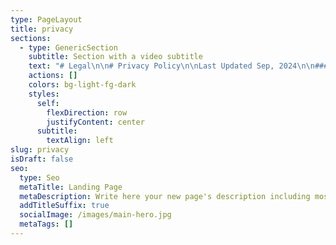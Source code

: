 ```yaml
---
type: PageLayout
title: privacy
sections:
  - type: GenericSection
    subtitle: Section with a video subtitle
    text: "# Legal\n\n# Privacy Policy\n\nLast Updated Sep, 2024\n\n#### We take your privacy seriously\n\nThis Privacy Policy describes the personal data that we\ncollect, how we obtain the data, how we may use or disclose that data, the\nsecurity measures we have in place to protect this data, and the rights you\nhave with respect to this data.\_\n\nIf you are a resident of California or the European Union\n(EU), European Economic Area (“EEA”), and UK, you may be entitled to certain\nindividual rights under the California Consumer Privacy Act of 2018 \\[as amended\nby the California Privacy Rights Act of 2020 (“CPRA”)] (collectively,\n“CCPA”),\_or the\_General Data Protection Regulation (“GDPR”) and the\nUK Data Protection Act 2018 respectively.\_ Please see our\_[California Privacy Notice](https://americanmedrobotics.com/privacy-ccpa)\_or\n[EU/UK Privacy Notice](https://americanmedrobotics.com/privacy-europe)\_for your\_[rights](https://americanmedrobotics.com/dsar)\_and\nhow to exercise them for users located in California and the EEA and UK.\_\n\n#### Collection and Use of Personal Information\n\nThis Privacy Policy covers our privacy practices with\nrespect to the collection, use, and disclosure of information obtained: (i)\nthrough the Wideanchor website at\_[www.americanmedrobotics.com](https://americanmedrobotics.com/) and\nour other websites and digital properties that link to, or expressly adopt or\nrefer to, this Privacy Policy (hereinafter, collectively our “Websites”); (ii)\nin connection with the use of our autonomous robotics solution (the\n“Subscription Service”) and related support services, including customer\nsuccess and other professional services (the “Support Services”) that we\nprovide to Customers.\_\_\n\nPlease note that data collected in connection with human\nresource functions for our employees and prospective employees are covered by\nour Employee and Applicant Employee Privacy Notice.\_\_\n\n#### For the purposes of this Privacy Policy:\_\n\n*   “Customer”\n    means any entity that purchases a license or subscription to any portion\n    or component of the Services.\_\n\n<!---->\n\n*   “Customer\n    Data” means the Personal Data uploaded into or otherwise made accessible\n    to any portion of the Services by or for Customer or its Users, as further\n    described below.\_\n\n<!---->\n\n*   “Services”\n    shall mean, collectively, the Subscription Service and Support\n    Services.\_\n\n<!---->\n\n*   “User”\n    means an individual authorized by or on behalf of a Customer to access\n    and/or make use of any portion or component of the Services, as further\n    described in the applicable Customer Agreement.\_\n\n<!---->\n\n*   “Visitor”\n    means a visitor to one of the Websites.\_\n\nWhen you interact with the Websites or the Services, you\nconsent to the collection, use, and disclosure of information as described in\nthis Privacy Policy.  If you do not consent to the terms of this Privacy\nPolicy, do not continue to interact with or use the Websites or the\nServices. \_\n\nDue to the global nature of the use of the Websites and\nServices, our privacy practices may vary among the states, countries, and\nregions in which we operate in order to comply with applicable legal\nrequirements.\_\n\nEuropean and UK Residents:  Please see our [EU/UK Privacy\nNotice](https://americanmedrobotics.com/privacy-europe) for residents of the European Union, the European Economic Area,\nUnited Kingdom or Switzerland.\_\n\n#### Website\n\nFor all Visitors, Wideanchor operates as the controller of\nyour Personal Data.\_ The following information applies to the Personal\nData collected by Wideanchor from Visitors of our Website.  For information\nwith regard to the Cookies we collect on our Visitors, please refer to Cookie\nSettings below.\_\n\n#### What Personal Data Do We Collect?\_\n\nWe may collect the following categories of Personal Data\nabout you which are described in more detail below: (A) Personal Data we\ncollect directly from you, (B) Personal Data collected from third parties, (C)\nPersonal Data we collect as you navigate through our Websites, and (D) Personal\nData collected through cookies and other forms of automated collection.\_\n\n#### Personal Data We Collect Directly from You\_\n\nWhen you access, use, and/or interact with our Websites,\nexpress an interest in obtaining additional information about our services,\nrequest a demo, or download certain content, we directly collect information\nyou voluntarily provide to us, which includes:\_\n\n*   Your\n    contact information such as your name, job title, company name, phone\n    number, or email address.\_\n\n<!---->\n\n*   Communications\n    with us, preferences, and other information such as any messages,\n    opinions, and feedback that you provide to us, your User preferences (such\n    as in receiving updates or marketing information), and other information\n    that you share with us when you contact us directly (such as for customer\n    support services); and\_\n\n<!---->\n\n*   Additional\n    Information as otherwise described to you at the point of collection or\n    pursuant to your consent.\_\n\n### Personal Data Collected from Third Parties\_\n\nWideanchor may collect and use information we receive from\nthird parties in connection with your use of the Websites.  For instance, Wideanchor\nmay use a third party for reporting and analytics to measure the effectiveness\nof our Websites and marketing efforts, and to identify areas for\nimprovement.\_\n\nWe also obtain business information and your Personal Data\nfrom third-party sources, as permitted by applicable law, such as the\nfollowing:\_\n\n*   information\n    collected by our marketing service providers on our behalf, which are a\n    variety of marketing lead generation service providers, marketing opt-in\n    lists or data aggregators or professional event organizers;\_\n\n<!---->\n\n*   information\n    shared with us by Wideanchor business partners as part of their referral\n    activities;\_\n\n<!---->\n\n*   public\n    databases or other data you may have made publicly available, such as\n    social media posts on professional networks and social media platforms;\n    and\_\n\n<!---->\n\n*   information\n    shared with us by a third party who recommended you once you have\n    confirmed your agreement for us to keep and process such data (for the\n    purpose of providing you with updates about Wideanchor services).\_\n\nThis Privacy Policy only applies to Personal Data collected\nby our Websites.\_\_We are not responsible for the privacy and security\npractices of other websites or social media platforms or the information they\nmay collect (which may include IP address).\_ You should contact such third\nparties directly to determine their respective privacy policies.\_ Links to\nany other websites or content do not constitute or imply an endorsement or\nrecommendation by us of the linked website, Social Media Platform, and/or content.\_\n\n#### Personal Data We Collect as You Navigate Through the\n\nWebsites\_\n\nAs you navigate through the Websites, we also collect\ndetails about your visits to our Websites including, but not limited to, your\nIP address, usage patterns, traffic data, location data, logs and other\ncommunication data and the resources that you access, as well as information\nabout your computer and internet connection, including your operating system,\nmobile device and browser type.\_\n\n#### Cookies and Other Forms of Automated Collection\_\n\n### What is a Cookie?\_\n\nA “cookie” is a unique numeric code that we transfer to your\ncomputer so that we can keep track of your interests and/or preferences and\nrecognize you as a return Visitor to the Websites.\_ We may use cookies,\nlog files, pixel tags, web bugs, web beacons, clear GIFs, Local Storage Objects\n(LSOs) such as HTML5 and Flash or other similar technologies to collect\ninformation about the ways you interact with and use the Websites, to support\nand enhance features and functionality, to monitor performance, to personalize\ncontent and experiences, for marketing and analytics, and for other lawful\npurposes.\_\n\nWhen you visit our Websites, we, or an authorized third\nparty may place a small text file called a “cookie” on your computer’s browser\ndirectory.\_ Cookies are designed to collect information, which includes\nPersonal Data, about your online activities over time and across different\nsites.\_\n\nSession-based cookies exist only during one session and\ndisappear from your computer when you close your browser or turn off your\ncomputer.\_ Persistent cookies remain on your computer or device after you\nclose your browser or turn off your computer.\_ You can control the use of\ncookies at the individual browser level, but choosing to disable cookies may\nlimit your use of certain features or functions on our Websites.\_\n\nThe following describes how we use different categories of\ncookies and similar technologies and your options for managing our collection\nof cookies.\_\n\nDifferent Categories of Wideanchor Cookies\_\n\nThe cookies that Wideanchor uses fall into the following\ncategories:\_\n\n*   Necessary:\_Without\n    these cookies, we are unable to provide many services needed for the\n    Websites to function (e.g., essential cookies to help protect the security\n    of the Websites). These cookies are required for the Websites to function,\n    so they are the only category of cookies you cannot refuse.\_\n\n<!---->\n\n*   Advertising\n    Cookies: These third-party cookies are placed by advertising platforms or\n    networks on our Websites in order to track ad performance, and to enable\n    advertising networks to deliver ads that may be relevant to you based upon\n    your activities (referred to as “re-marketing”).\_ For more\n    information on re-marketing, please see “Re-Marketing Activities”\n    below.\_ Wideanchor contracts with third parties such as Facebook and\n    GoogleAds to support the advertising cookies’ purpose.\_\n\n## How Do We Use Cookies?\_\n\nThe cookies we collect help us facilitate a safe interaction\nfor you on our Websites, enhance the function, performance and services on the\nWebsites, provide social media features, and analyze our Website traffic.\_\nWe also allow authorized third parties to use cookies to enhance your use of\nour Websites with social media, advertising, and our analytics partners.\_\nWe use both session-based and persistent cookies on our Websites.\_\n\n## Re-Marketing Activities\_\n\nWe use third-party pixels or web beacons on our Websites to\ntrack activity for web analytics and for re-marketing activities.\_\n“Re-marketing activities” means that our third parties will continue to show\nads to you across the internet, but we will not be collecting any identifiable\ninformation about you through this remarketing system.\_ The third-party\nvendors we use will place cookies on web browsers in order to serve ads based\non past visits to our Websites.\_ This allows us to make special offers and\ncontinue to market our services to those who have shown interest in our\nservice.\_\n\nFor more information, visit the help page for your web\nbrowser or see [http://www.allaboutcookies.org](http://www.allaboutcookies.org/) or\nvisit [www.youronlinechoices.com](http://www.youronlinechoices.com/) for\nmore information about behavioral advertising and online privacy.\n\nTo change your cookie settings and preferences for the\nWebsite\n\nPlease refer to your browser tools for specific\ninstructions. Here are a few of the more popular browsers:\n\n[Google Chrome](https://support.google.com/chrome/answer/95647)[\nFirefox](https://support.mozilla.org/en-US/kb/enable-and-disable-cookies-website-preferences)[\nSafari\n](http://help.apple.com/safari/mac/8.0/#/sfri11471)[Microsoft Edge](https://privacy.microsoft.com/en-us/windows-10-microsoft-edge-and-privacy)\n\n## How Do We Use the Personal Data Collected?\n\nWe may use Personal Data that we collect about Visitors for\nthe following purposes:\_\n\n*   To\n    protect the security of our Websites.\_\n\n<!---->\n\n*   Enable\n    the sharing of content across various social networks.\_\n\n<!---->\n\n*   Enhance\n    the function, performance, and services on the Websites.\_\n\n<!---->\n\n*   To\n    track the behavior of the Users on the Websites.\_\n\n<!---->\n\n*   To\n    fulfill contracts we have with you.\_\n\n<!---->\n\n*   To\n    provide you with information, products, or services that you request from\n    us.\_\n\n<!---->\n\n*   To\n    respond to your inquiries and questions and provide customer\n    service.\_\n\n<!---->\n\n*   To\n    notify you about changes to our Websites or obtain any required\n    consent.\_\n\n<!---->\n\n*   To\n    manage, improve, and foster relationships with third-party service\n    providers, including vendors, suppliers, and parents, affiliates,\n    subsidiaries, and business partners.\_\_\n\n<!---->\n\n*   For\n    industry analysis, benchmarking, analytics, marketing, and other business\n    purposes.\_\n\n<!---->\n\n*   To\n    track your browsing behavior, such as the pages you visited over\n    time.\_\n\n<!---->\n\n*   To\n    comply with our Terms & Conditions.\_\n\n<!---->\n\n*   To\n    comply with any applicable laws and regulations and respond to lawful\n    requests.\_\n\n1.  Marketing\n    Communications.\_\_If you do not want to receive marketing and\n    promotional emails from us, you may click on the “unsubscribe” or “Update\n    Subscription Preferences” links in emails we send you to unsubscribe and\n    opt out of marketing email communications or see\_“Contact\n    Information”\_below for more information. \_\n\n<!---->\n\n1.  Text\n    Messages. \_You may sign up to receive text messages from Wideanchor\n    or third-party service providers on behalf of Wideanchor (e.g., text\n    message marketing).  By using our Websites or Services, signing up for\n    text messaging services or otherwise opting in to receive text messages\n    (opting in via short code or entering your phone number into an on-site\n    collection widget), you agree that you have provided Wideanchor or its\n    third-party service providers with prior express written consent to be\n    contacted by text message, including recurring automated promotional and\n    personalized marketing text messages.\_\n\n*   By\n    providing prior express and/or prior express written consent, you agree to\n    receive text messages under the Telephone Consumer Protection Act and\n    related state laws, including by the use of an automatic telephone dialing\n    system (“ATDS”) to deliver text messages to the mobile phone number which\n    you provided to Wideanchor.  While you consent to receive messages sent\n    using an ATDS (or “autodialer”), the foregoing shall not be interpreted to\n    suggest or imply that any or all of Wideanchor mobile messages are sent\n    using an autodialer.  We will use the Personal Data provided by you in\n    connection with the text messaging services in accordance with this\n    Privacy Policy.  Your consent is not a condition of any purchase or use of\n    our Websites and Services and your consent to be contacted as described is\n    voluntary.  The number of text messages you receive may vary based upon\n    the text messaging service(s) you sign up for.  Message and data rates may\n    apply.\_\n\n<!---->\n\n*   You\n    may revoke your consent and opt out to discontinue text messages at any\n    time.  If you no longer want to receive text messages from us, reply STOP\n    (or as otherwise instructed).\_\n\n1.  Opting\n    Out of Direct Marketing by Third Parties.\_ To exercise choices\n    regarding the marketing information you receive, you may also review the\n    following links:\_\_\n\n*   You\n    may opt out of tracking and receiving tailored advertisements on your\n    mobile device by some mobile advertising companies and other similar\n    entities by downloading the App Choices app at\_[www.aboutads.info/appchoices](http://www.aboutads.info/appchoices).\_\n\n<!---->\n\n*   You\n    may opt out of receiving permissible targeted advertisements by using the [NAI Opt-out tool](http://www.networkadvertising.org/choices/)\_available\n    at\_<http://optout.networkadvertising.org/?c=1>\_or\n    visiting About Ads at\_[http://optout.aboutads.info](http://optout.aboutads.info/).\_\n\nYou may also exercise applicable data subject rights as laid\nout in the [EU/UK Privacy Notice](https://americanmedrobotics.com/privacy-europe) or the  [CCPA Privacy Notice](https://americanmedrobotics.com/privacy-ccpa).\_\n\nHow Do We Share or Disclose the Personal Data\nCollected?\_\n===========\n\nSubject to any applicable data privacy law, or regulation,\nwe may share, disclose, or transfer Personal Data that you provide to us via\nthe Websites, to the following third parties:\_\n\n*   Third-Party\n    Service Providers.\_ We may share your Personal Data with third-party\n    service providers that perform certain functions or services on our behalf\n    (such as to host the Websites, manage databases, perform analyses, process\n    credit card payments, provide customer service, or send communications for\n    us).\_ These third-party service providers are authorized to use your\n    Personal Data only as necessary to provide these services to us.\_ In\n    some instances, we may aggregate Personal Data we collect so third parties\n    do not have access to your identifiable Personal Data to identify you\n    individually.\_\_\_\n\n<!---->\n\n*   Disclosure\n    of Information for Legal and Administrative Reasons.\_ We may disclose\n    your Personal Data without notice: (i) when required by law or to comply\n    with a court order, subpoena, search warrant, or other legal process; (ii)\n    to cooperate or undertake an internal or external investigation or audit;\n    (iii) to comply with legal, regulatory, or administrative requirements of\n    governmental authorities (including, without limitation, requests from the\n    governmental agency authorities to view your Personal Data); (iv) to\n    protect and defend the rights, property, or safety of us, our subsidiaries\n    and affiliates, and any of their officers, directors, employees,\n    attorneys, agents, contractors, and partners, and the consumers generally;\n    (v) to enforce or apply our Terms & Conditions; and (vi) to verify the\n    identity of an individual.\_\n\n<!---->\n\n*   Business\n    Transfers.\_ Your Personal Data may be transferred, sold, or otherwise\n    conveyed (“Conveyed”) to a third party where we: (i) merge with or are\n    acquired by another business entity; (ii) sell all or substantially all of\n    our assets; (iii) are adjudicated bankrupt; or (iv) are liquidated or\n    otherwise reorganize.\_\_\_\n\n<!---->\n\n*   Information\n    Shared with our Subsidiaries and Affiliates.\_ We may share your\n    Personal Data with our subsidiaries and affiliates.\_\n\n<!---->\n\n*   De-Identified\n    or Aggregated Data.\_ We may share your Personal Data on an aggregated\n    basis for any purpose in which your specific Personal Data is blinded,\n    masked, or otherwise not identifiable. \_\n\n<!---->\n\n*   With\n    Your Consent.\_ We may share Personal Data consistent with this\n    Privacy Policy with\_your\_consent.\_\_\n\n### Categories of Information Sold\_\n\nWe may sell the below categories of Personal Data.\_ For\npurposes of this Privacy Policy, “sell,” “sold,” or “sale” means the disclosure\nof Personal Data for monetary or other valuable consideration but does not\ninclude, for example, the transfer of Personal Data as an asset that is part of\na merger, bankruptcy, or other disposition of all or any portion of our\nbusiness.\_\_\n\n| Category of Information\_                                                       | Examples of Personal Data Disclosed\_                     |\n| ------------------------------------------------------------------------------ | -------------------------------------------------------- |\n| Identifying Information\_                                                       | Name, mailing address, email address, phone number, date |\n| of birth, and other identifiers.\_                                              |                                                          |\n| Payment Information\_                                                           | Your name and billing totals for payment and invoice     |\n| processing.\_ Note that we use third-party payment processors to                |                                                          |\n| facilitate your payments and do not store your payment card                    |                                                          |\n| information.\_                                                                  |                                                          |\n| Usage and Technical Information\_                                               | Information about your interaction with our Websites and |\n| content on third-party sites or platforms, such as social networking sites     |                                                          |\n| (e.g., IP address; browsing history; search history; device information;       |                                                          |\n| information about User’s interaction with Websites such as scrolling, clicks,  |                                                          |\n| and mouse-overs via cookies, pixel tags, web beacons, transparent GIFs;        |                                                          |\n| browser information; operating system and platform; geolocation information;   |                                                          |\n| User content (e.g., photos, videos, audio, images, social media /online posts, |                                                          |\n| first-party works).\_                                                           |                                                          |\n\nHow Long Do We Keep a Visitor’s Personal Data?\_\n\nWe may retain a Visitor’s Personal Data for the period of\ntime which is consistent with the original purposes of collection, as\ndetermined in our sole discretion, and in accordance with our record retention\npolicies.  When determining the retention of your Personal Data, we will\nevaluate the amount, nature, and sensitivity of such Personal Data processed,\nthe potential risk of harm from the unauthorized use or disclosure of your\nPersonal Data, and whether we can achieve the purposes of the processing such Personal\nData through other means, as well as applicable legal requirements.  Upon the\nexpiration of the applicable retention period, your Personal Data will be\ndeleted.  Any information we are unable to delete entirely from our systems\nwill have measures in place to prevent any further access and use of such data.\n\n### Services\n\nFor all Customers and Users, Wideanchor operates as the\nprocessor of applicable Customer Data.\_ The following information applies\nto the Personal Data collected by Wideanchor from Customers and Users of our\nServices.  Data subject requests for Customer Data must be made through the\napplicable Customer as the controller of the Customer Data.  Wideanchor will\ncomply with all data subject access requests in accordance with the provisions\nof the applicable contract between the applicable Customer and Wideanchor.\_\n\n### What Customer Data Do We Collect?\_\n\nWe collect the following Customer Data from and/or about our\nCustomers and Users (collectively, the “Customer Data”), including:\_\n\n### General\n\n```\n information, including a Customer’s company name and address, and the\n Customer representative’s contact information including name, email\n address, and telephone number (“General Information”) for billing and\n contracting purposes.\_\n```\n\n### Information\n\n```\n our Customers and Users submit to us in connection with the use of our\n Services, including the User ID (can be pseudonymized or anonymized), name\n (optional), picture of the User and language preference.\_\n```\n\n### Server\n\n```\n logs in support of the Services, which may contain login and logout times,\n device identification numbers etc.\_\n```\n\nWe also collect information that is not defined as Personal\nData in providing the Services to Customers such as: (1) task data from the\nCustomers’ warehouse management system including Task ID, Task Description,\nTask Type, Task Location and Quantities associated with the task; (2)\nperformance or statistical data derived and/or generated from the operation of\nthe Service, including pick/activity rates, location of picks/activities and\ntiming of when the work is completed (the “Derived Data”).  Such Derived Data\nmay include User IDs if Customer chooses to store and report on Derived Data by\nUser, however, the User ID can be pseudonymized or anonymized.\_ Other than\nfulfilling specific data processing and/or reporting obligations for our\nCustomers pursuant to Customer Agreements, all of this Derived Data collected,\nused, and disclosed will be in aggregate form only and will not identify any\nCustomer or its Users, unless otherwise provided in a Customer Agreement.\_\n\nHow Do We Use Customer Data?\_\n\nWe use Customer Data to provide, maintain, and improve the\nServices, including providing Support Services.\_ Notwithstanding anything\nelse to the contrary in this Privacy Policy, we will not use, disclose, review,\nshare, distribute, transfer, or reference any Customer Data except as permitted\nin the Customer Agreement, or as required by law.\_\n\n## What Cookies Do We Use with the Services?\_\n\nWhen you use the Subscription Service, we use cookies\nto:\_\n\n### Authenticate\n\n```\n your access to the Subscription Service.\_\n```\n\n### Route\n\n```\n a browser request to a specific node when multiple nodes are\n assigned.\_\n```\n\n### Recognize\n\n```\n you when you return to the Subscription Service.\_\n```\n\nA User may refuse to accept the “remember me” cookie, which\nwill then require a User to provide their username and password to log into the\nSubscription Service.\_\n\n### How Do We Share the Personal Data Collected?\_\n\nAs a processor of Customer Data, we only share the Personal\nData collected in accordance with the Customer’s instructions, as permitted in\nthe applicable Customer Agreement.  Subject to any applicable data privacy and\nprotection law and regulation, we may disclose Customer Data to third parties\nsolely to:\_\n\nComply\nwith any court order or other legal obligation.\_\n------------------------------------------------\n\nEnforce\nor apply the terms of the definitive agreement between Customer and Wideanchor\npursuant to which the Customer purchased access to any portion or\ncomponent of the Services (the “Customer Agreement”).\_\n------------------------------------------------------\n\nProtect\nthe rights, property, or safety of Wideanchor, our Customers, Users, or\nothers.\_\n\n### How Long Do We Keep Customer Data?\_\n\nWe may keep Customer Data for the period of time which is\nagreed upon in the applicable Customer Agreement.\_\n\nCommunication Preferences and Choices Regarding Your\nPersonal Data\_\n--------------\n\nSince each Customer is the controller of the Personal Data\nsubmitted to Wideanchor as a processor, Users and such individuals must contact\nthe applicable Customer administrator with any inquiries about how the Customer\nuses and discloses Personal Data and how to access or correct Personal Data\ncontained in Customer Data.  Wideanchor will comply with all obligations agreed\nto between the relevant Customer and Wideanchor to effectuate any data access\nrights a User may have with respect to Wideanchor’s processing of the relevant\nPersonal Data.\_\n\nFor further information on how to exercise your rights,\nplease see the section above titled “Your Choices” as well as our\nseparate\_[EU/UK Privacy Notice ](https://americanmedrobotics.com/privacy-europe)or [CCPA Privacy Notice](https://americanmedrobotics.com/privacy-ccpa).\_\n\n### International Transfers\_\n\nYour information may be transferred by us, our affiliates\nand/or third parties outside the country in which you are located, including\nthe United States.\_ Such countries may not offer the same level of\nprotection as in other parts of the world in terms of data protection and\nprivacy regulations.\_ By providing us with your information and confirming\nyour consent, you agree to such transfer and/or processing.\_ When we\ntransfer your data outside of the EU/EEA, we will ensure that your data is\ntransferred and processed securely in a manner which provides a degree of\nprotection of your Personal Data similar to the EU/EEA.\_ For further\ninformation, please see our\_[EU/UK Privacy](https://americanmedrobotics.com/privacy-europe)\nNotice for residents of the European Union, the European Economic Area, United\nKingdom, or Switzerland.\_\n\n### Complaints\_\n\nWe are committed to resolving any complaints about our\ncollection or use of your Personal Data.\_ If you would like to make a\ncomplaint regarding this Policy or our practices in relation to your Personal\nData, please contact us at:[ info@americanmedrobotics.com](mailto:info@americanmedrobotics.com)\_\nWe will reply to your complaint as soon as we can and in any event, within\nforty-five (45) days.\_ We hope to resolve any complaint brought to our\nattention, however if you feel that your complaint has not been adequately\nresolved, you reserve the right to contact your local data protection\nsupervisory authority.\_ The services of EU DPAs are provided at no cost to\nyou.\_\n\n### Data Retention\_\n\nWe will retain information for as long as needed to provide\nyou with goods and services, and as necessary to comply with our legal\nobligations, resolve disputes, and enforce our policies.\_ We will retain\nand use information as necessary to comply with our legal obligations, resolve\ndisputes, and enforce our agreements.\_ In accordance with our routine\nrecord keeping, we may delete certain records that contain information you have\nsubmitted to us.\_ We are under no obligation to store such information\nindefinitely and disclaim any liability arising out of, or related to, the\ndestruction of such information.\_\n\n### Security Statement\_\n\nTo prevent Personal Data from loss, misuse and unauthorized\naccess, disclosure, alteration, or destruction, to maintain data accuracy, and\nto ensure the appropriate use of Personal Data, we employ administrative,\ntechnical, and organizational measures that are reasonably designed to help\nsafeguard the information we collect.\_ Only authorized Wideanchor\npersonnel have access to the Personal Data, including server logs and cookie\nutilization data, that we collect.\_ These individuals are required to\nfollow strict security policies and procedures.\_ Wideanchor may use\nencryption, secure socket layer, firewall, password protection and other\nphysical and logical security measures to help prevent unauthorized access to\nsuch.\_ Wideanchor may also place internal restrictions on who in the\ncompany may access data to help prevent unauthorized access to such\ninformation.\_\n\nUnfortunately, no data transmission over the Internet or\ndata storage system can be guaranteed to be 100% secure.\_ Therefore,\ndespite our efforts, we cannot guarantee its absolute security.\_ We do not\nwarrant or represent that Personal Data you provide will be protected against\nloss, misuse, or alteration by third parties.\_\n\nIf you use the Websites or the Services, you are responsible\nfor maintaining the confidentiality of any of your access credentials,\nincluding any password.\_ You are responsible for restricting access to\nyour computer, and you agree to accept responsibility for all activities that\noccur under your access credentials.\_ We cannot secure any Personal Data\nthat you release on your own, that you request us to release or that is\nreleased through another third party to whom you’ve given access.\_\n\nWhere required under applicable law or by contract, we will\nnotify the appropriate parties or individuals of any loss, misuse and\nunauthorized access, disclosure, alteration, or destruction of Personal Data so\nthat such parties or individuals can take the appropriate actions for the due\nprotection of their rights.\_ If such Personal Data is information of a\nWideanchor Customer, we will notify such Customer and coordinate with them\nregarding any required notices to particular individuals, including any Users.\_\nPlease report any known or suspected security violations at\_<info@americanmedrobotics.com>.\n\n### Your California Privacy Rights\_\n\nIf you are a California resident, the CCPA and California\nCivil Code Section 1798.83 permits you to request information regarding the\ndisclosure of your Personal Data to third parties for their direct marketing\npurposes, among other rights.\_ To learn more about your California privacy\nrights, please read our [CCPA Privacy Notice](https://americanmedrobotics.com/privacy-ccpa).\_\n\nThird-Party Websites and Applications\_\n\nThe Website or Services may link to other websites or\nresources that are not owned or controlled by Wideanchor (“External\nWebsites”).\_ Such links do not constitute an endorsement by Wideanchor of\nthose External Websites.\_ You acknowledge that Wideanchor is providing\nthese links to you only as a convenience, and further agree that Wideanchor is\nnot responsible for the content of such External Websites.\_ Your use of\nExternal Websites is subject to the terms of use and privacy policies located\non the applicable External Website.\_ We encourage you to be aware when\nleaving our Websites or Services and to read the privacy statements of External\nWebsites that collect your Personal Data.\_\n\n### Children’s Privacy\_\n\nWe recognize the importance of protecting the privacy and\nsafety of children.\_ The Websites and Services are not intended for\nchildren under thirteen (13) years of age.\_ We do not knowingly collect\nPersonal Data from children under thirteen (13).\_ Anyone under thirteen\n(13) should not use the Wideanchor Websites or Services.\_ If we learn we\nhave collected or received Personal Data from a child under thirteen (13)\nwithout verification of parental consent, we will delete that information.\_\nIf you believe we might have any information from or about a child under\nthirteen (13), please contact us as set forth below.\_\n\n#### “Do Not Track” Signals\_\n\n​​We\_do not\_support “Do Not Track.”\_ Do Not\nTrack is a preference you can set in your web browser to inform websites that\nyou do not want to be tracked.\_ You can enable or disable “Do Not Track”\nby visiting the “Preferences” or “Settings” page of your web browser.\_ Do\nNot Track is different from Global Privacy Controls (“GPC”), which may notify\nwebsites of consumers’ privacy preferences regarding the sale or sharing of\npersonal Information, or the use of sensitive personal information.\_\n\n\_\n\nDifficulty Accessing Our Privacy Policy\_\n\nIndividuals with disabilities who are unable to usefully\naccess this Privacy Policy or our separate EU/UK and California Privacy Notices\nonline may contact us to inquire how they can obtain a copy of such policies in\nanother, more easily readable format.\_\n\nChanges to Our Privacy Policy\_\n\nWe reserve the right to update or change this Privacy Policy\nfrom time to time.\_ If Wideanchor Group LLC’ Privacy Policy is updated, we\nwill notify you by posting the new Privacy Policy on this web page and updating\nthe revision date above (and obtain your consent where required).\_ Except\nwhere express consent is required by applicable law, Customer Agreements or End\nUser License Agreements, your continued use of the Websites and/or Services is\ndeemed to be acceptance of any updates or changes we make to this Privacy\nPolicy.  Accordingly, we ask that you review the Privacy Policy periodically\nfor any updates or changes that we may have made.\_\n\nContact Information\_\n\nIf you have any questions about this Privacy Policy or our\nprivacy practices, contact us at:\_\n\nWideanchor Group LLC American Med Robotics\n1650 Secretariat Gait Way, Suwanee GA 30024\n\nAttn: Data Privacy\_ Email: [info@americanmedrobotics.com\_](mailto:info@americanmedrobotics.com)\n\n\_\n"
    actions: []
    colors: bg-light-fg-dark
    styles:
      self:
        flexDirection: row
        justifyContent: center
      subtitle:
        textAlign: left
slug: privacy
isDraft: false
seo:
  type: Seo
  metaTitle: Landing Page
  metaDescription: Write here your new page's description including most relevant keywords.
  addTitleSuffix: true
  socialImage: /images/main-hero.jpg
  metaTags: []
---
```

